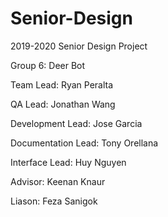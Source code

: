 # Senior-Design
2019-2020 Senior Design Project

Group 6: Deer Bot

Team Lead: Ryan Peralta

QA Lead: Jonathan Wang

Development Lead: Jose Garcia

Documentation Lead: Tony Orellana

Interface Lead: Huy Nguyen


Advisor: Keenan Knaur

Liason: Feza Sanigok

